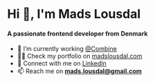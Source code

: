 # Hi 👋, I'm Mads Lousdal

#### A passionate frontend developer from Denmark

- 💼 I’m currently working [@Combine](https://www.combine.dk/)
- 👨‍💻 Check my portfolio on [madslousdal.com](https://www.madslousdal.com/)
- 🏢 Connect with me on [LinkedIn](https://www.linkedin.com/in/mads-lousdal/)
- 📫 Reach me on **mads.lousdal@gmail.com**
